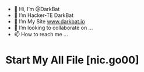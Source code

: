 - 👋 Hi, I’m @DarkBat
- 👀 I’m Hacker-TE DarkBat
- 🌱 I’m My Site www.darkbat.io
- 💞️ I’m looking to collaborate on ...
- 📫 How to reach me ...

<!---
DarkBat00/DarkBat00 is a ✨ special ✨ repository because its `README.md` (this file) appears on your GitHub profile.
You can click the Preview link to take a look at your changes.
--->
# Start My All File [nic.go00]

